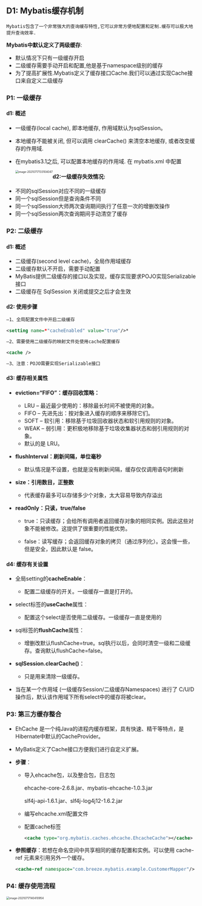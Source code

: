 ## D1:  Mybatis缓存机制

`Mybatis包含了一个非常强大的查询缓存特性,它可以非常方便地配置和定制.缓存可以极大地提升查询效率.`

**Mybatis中默认定义了两级缓存**:

- 默认情况下只有一级缓存开启
- 二级缓存需要手动开启和配置,他是基于namespace级别的缓存
- 为了提高扩展性.Mybatis定义了缓存接口Cache.我们可以通过实现Cache接口来自定义二级缓存





### P1: 一级缓存

#### d1: 概述

- 一级缓存(local cache), 即本地缓存, 作用域默认为sqlSession。

- 本地缓存不能被关闭, 但可以调用 clearCache() 来清空本地缓存, 或者改变缓存的作用域.

- 在mybatis3.1之后, 可以配置本地缓存的作用域. 在 mybatis.xml 中配置

  <img src="https://gitee.com/breeze1002/upic/raw/master/SSM/Mybatis/2021%2010%2028%2014%2022%2011%201635402131%201635402131731%20sW35Bi%20image-20210717133104047.png" alt="image-20210717133104047" style="zoom:50%;float:left" />



#### d2:一级缓存失效情况:

- 不同的sqlSession对应不同的一级缓存
- 同一个sqlSession但是查询条件不同
- 同一个sqlSession大师两次查询期间执行了任意一次的增删改操作
- 同一个sqlSession两次查询期间手动清空了缓存



### P2: 二级缓存

#### d1: 概述

- 二级缓存(second level cache)，全局作用域缓存
- 二级缓存默认不开启，需要手动配置
- MyBatis提供二级缓存的接口以及实现，缓存实现要求POJO实现Serializable接口
- 二级缓存在 SqlSession 关闭或提交之后才会生效



#### d2: 使用步骤

```xml
–1、全局配置文件中开启二级缓存

<setting name=*"cacheEnabled" value="true"/>*

–2、需要使用二级缓存的映射文件处使用cache配置缓存

<cache />

–3、注意：POJO需要实现Serializable接口
```



#### d3: 缓存相关属性

- **eviction=“FIFO”：缓存回收策略：**
  - LRU – 最近最少使用的：移除最长时间不被使用的对象。
  - FIFO – 先进先出：按对象进入缓存的顺序来移除它们。
  - SOFT – 软引用：移除基于垃圾回收器状态和软引用规则的对象。
  - WEAK – 弱引用：更积极地移除基于垃圾收集器状态和弱引用规则的对象。
  - 默认的是 LRU。

- **flushInterval：刷新间隔，单位毫秒**
  - 默认情况是不设置，也就是没有刷新间隔，缓存仅仅调用语句时刷新

- **size：引用数目，正整数**
  - 代表缓存最多可以存储多少个对象，太大容易导致内存溢出

- **readOnly：只读，true/false**

  - true：只读缓存；会给所有调用者返回缓存对象的相同实例。因此这些对象不能被修改。这提供了很重要的性能优势。

  - false：读写缓存；会返回缓存对象的拷贝（通过序列化）。这会慢一些，但是安全，因此默认是 false。



#### d4: 缓存有关设置

- 全局setting的**cacheEnable**：
  - 配置二级缓存的开关。一级缓存一直是打开的。

- select标签的**useCache**属性：
  - 配置这个select是否使用二级缓存。一级缓存一直是使用的

- sql标签的**flushCache**属性：
  - 增删改默认flushCache=true。sql执行以后，会同时清空一级和二级缓存。查询默认flushCache=false。

- **sqlSession.clearCache()**：
  - 只是用来清除一级缓存。

- 当在某一个作用域 (一级缓存Session/二级缓存Namespaces) 进行了 C/U/D 操作后，默认该作用域下所有select中的缓存将被clear。



### P3: 第三方缓存整合

- EhCache 是一个纯Java的进程内缓存框架，具有快速、精干等特点，是Hibernate中默认的CacheProvider。

- MyBatis定义了Cache接口方便我们进行自定义扩展。

- **步骤**：

  - 导入ehcache包，以及整合包，日志包

    ehcache-core-2.6.8.jar、mybatis-ehcache-1.0.3.jar

    slf4j-api-1.6.1.jar、slf4j-log4j12-1.6.2.jar

  - 编写ehcache.xml配置文件

  - 配置cache标签

    ```xml
    <cache type="org.mybatis.caches.ehcache.EhcacheCache"></cache>
    ```

- **参照缓存**：若想在命名空间中共享相同的缓存配置和实例。可以使用 cache-ref 元素来引用另外一个缓存。

  ```xml
  <cache-ref namespace="com.breeze.mybatis.example.CustomerMapper"/>
  ```



### P4:  缓存使用流程

<img src="https://gitee.com/breeze1002/upic/raw/master/SSM/Mybatis/2021%2010%2028%2014%2022%2012%201635402132%201635402132719%20rkEOqs%20image-20210717140410954.png" alt="image-20210717140410954" style="zoom:50%;float:left" /> 